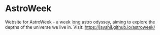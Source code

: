 # AstroWeek
Website for AstroWeek - a week long astro odyssey, aiming to explore the depths of the universe we live in.
Visit: https://jayshil.github.io/astroweek/
